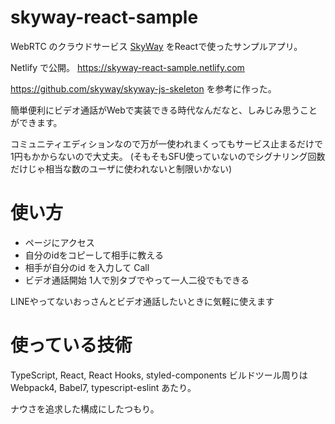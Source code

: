 # skyway-react-sample

WebRTC のクラウドサービス [SkyWay](https://webrtc.ecl.ntt.com) をReactで使ったサンプルアプリ。

Netlify で公開。 https://skyway-react-sample.netlify.com

https://github.com/skyway/skyway-js-skeleton を参考に作った。

簡単便利にビデオ通話がWebで実装できる時代なんだなと、しみじみ思うことができます。

コミュニティエディションなので万が一使われまくってもサービス止まるだけで1円もかからないので大丈夫。
(そもそもSFU使っていないのでシグナリング回数だけじゃ相当な数のユーザに使われないと制限いかない)

# 使い方
- ページにアクセス
- 自分のidをコピーして相手に教える
- 相手が自分のid を入力して Call
- ビデオ通話開始
1人で別タブでやって一人二役でもできる

LINEやってないおっさんとビデオ通話したいときに気軽に使えます

# 使っている技術
TypeScript, React, React Hooks, styled-components
ビルドツール周りは Webpack4, Babel7, typescript-eslint あたり。 

ナウさを追求した構成にしたつもり。
